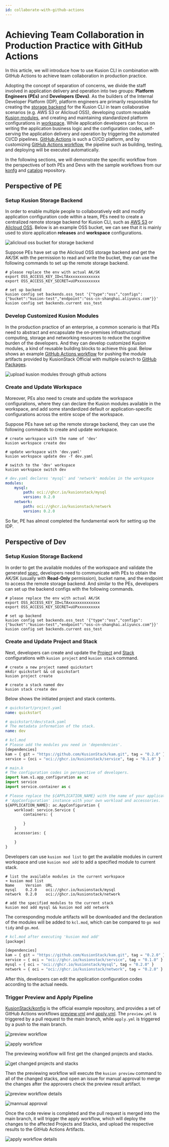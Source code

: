 ```yaml
---
id: collaborate-with-github-actions
---
```


# Achieving Team Collaboration in Production Practice with GitHub Actions

In this article, we will introduce how to use Kusion CLI in combination with GitHub Actions to achieve team collaboration in production practice. 

Adopting the concept of separation of concerns, we divide the staff involved in application delivery and operation into two groups: **Platform Engineers (PEs)** and **Developers (Devs)**. As the builders of the Internal Developer Platform (IDP), platform engineers are primarily responsible for creating the [storage backend](../../3-concepts/7-backend.md) for the Kusion CLI in team collaborative scenarios (e.g. AWS S3 or Alicloud OSS), developing custom reusable [Kusion modules](../../3-concepts/3-kusion-module/1-overview.md), and creating and maintaining standardized platform configurations in [workspace](../../3-concepts/4-workspace.md). While application developers can focus on writing the application business logic and the configuration codes, self-serving the application delivery and operation by triggering the automated CI/CD pipelines. [GitHub Actions](https://github.com/features/actions) is such a CI/CD platform, and by customizing [GitHub Actions workflow](https://docs.github.com/en/actions/using-workflows), the pipeline such as building, testing, and deploying will be executed automatically. 

In the following sections, we will demonstrate the specific workflow from the perspectives of both PEs and Devs with the sample workflows from our [konfg](https://github.com/KusionStack/konfig) and [catalog](https://github.com/KusionStack/catalog) repository. 

## Perspective of PE

### Setup Kusion Storage Backend

In order to enable multiple people to collaboratively edit and modify application configuration code within a team, PEs need to create a centralized remote storage backend for Kusion CLI, such as [AWS S3](https://aws.amazon.com/pm/serv-s3/) or [Alicloud OSS](https://www.alibabacloud.com/en/product/object-storage-service). Below is an example OSS bucket, we can see that it is mainly used to store application **releases** and **workspace** configurations. 

![alicloud oss bucket for storage backend](/img/docs/user_docs/guides/github-actions/alicloud_oss_storage_backend.png)

Suppose PEs have set up the Alicloud OSS storage backend and get the AK/SK with the permission to read and write the bucket, they can use the following commands to set up the remote storage backend. 

```shell
# please replace the env with actual AK/SK
export OSS_ACCESS_KEY_ID=LTAxxxxxxxxxxxxxx
export OSS_ACCESS_KEY_SECRET=uUPxxxxxxxxxx

# set up backend
kusion config set backends.oss_test '{"type":"oss","configs":{"bucket":"kusion-test","endpoint":"oss-cn-shanghai.aliyuncs.com"}}'
kusion config set backends.current oss_test
```

### Develop Customized Kusion Modules

In the production practice of an enterprise, a common scenario is that PEs need to abstract and encapsulate the on-premises infrastructural computing, storage and networking resources to reduce the cognitive burden of the developers. And they can develop customized Kusion modules, a kind of reusable building blocks to achieve this goal. Below shows an example [GitHub Actions workflow](https://github.com/KusionStack/catalog/actions/runs/9398478367/job/25883893076) for pushing the module artifacts provided by KusionStack Official with multiple os/arch to [GitHub Packages](https://github.com/features/packages).

![upload kusion modules through github actions](/img/docs/user_docs/guides/github-actions/upload_modules.png)

### Create and Update Workspace

Moreover, PEs also need to create and update the workspace configurations, where they can declare the Kusion modules available in the workspace, and add some standardized default or application-specific configurations across the entire scope of the workspace. 

Suppose PEs have set up the remote storage backend, they can use the following commands to create and update workspace. 

```shell
# create workspace with the name of 'dev'
kusion workspace create dev

# update workspace with 'dev.yaml'
kusion workspace update dev -f dev.yaml

# switch to the 'dev' workspace
kusion workspace switch dev
```

```yaml
# dev.yaml declares 'mysql' and 'network' modules in the workspace
modules:
    mysql:
        path: oci://ghcr.io/kusionstack/mysql
        version: 0.2.0
    network:
        path: oci://ghcr.io/kusionstack/network
        version: 0.2.0
```

So far, PE has almost completed the fundamental work for setting up the IDP. 

## Perspective of Dev

### Setup Kusion Storage Backend

In order to get the available modules of the workspace and validate the generated [spec](../../3-concepts/6-spec.md), developers need to communicate with PEs to obtain the AK/SK (usually with **Read-Only** permission), bucket name, and the endpoint to access the remote storage backend. And similar to the PEs, developers can set up the backend configs with the following commands. 

```shell
# please replace the env with actual AK/SK
export OSS_ACCESS_KEY_ID=LTAxxxxxxxxxxxxxx
export OSS_ACCESS_KEY_SECRET=uUPxxxxxxxxxx

# set up backend
kusion config set backends.oss_test '{"type":"oss","configs":{"bucket":"kusion-test","endpoint":"oss-cn-shanghai.aliyuncs.com"}}'
kusion config set backends.current oss_test
```

### Create and Update Project and Stack

Next, developers can create and update the [Project](../../3-concepts/1-project/1-overview.md) and [Stack](../../3-concepts/2-stack/1-overview.md) configurations with `kusion project` and `kusion stack` command. 

```shell
# create a new project named quickstart
mkdir quickstart && cd quickstart
kusion project create

# create a stack named dev
kusion stack create dev
```

Below shows the initiated project and stack contents. 

```yaml
# quickstart/project.yaml
name: quickstart
```

```yaml
# quickstart/dev/stack.yaml
# The metadata information of the stack.
name: dev
```

```python
# kcl.mod
# Please add the modules you need in 'dependencies'.
[dependencies]
kam = { git = "https://github.com/KusionStack/kam.git", tag = "0.2.0" }
service = {oci = "oci://ghcr.io/kusionstack/service", tag = "0.1.0" }
```

```python
# main.k
# The configuration codes in perspective of developers.
import kam.v1.app_configuration as ac
import service
import service.container as c

# Please replace the ${APPLICATION_NAME} with the name of your application, and complete the
# 'AppConfiguration' instance with your own workload and accessories.
${APPLICATION_NAME}: ac.AppConfiguration {
	workload: service.Service {
		containers: {

		}
	}
	accessories: {

	}
}
```

Developers can use `kusion mod list` to get the available modules in current workspace and use `kusion mod add` to add a specified module to current stack. 

```shell
# list the available modules in the current workspace
➜ kusion mod list
Name     Version  URL
mysql    0.2.0    oci://ghcr.io/kusionstack/mysql
network  0.2.0    oci://ghcr.io/kusionstack/network
```

```shell
# add the specified modules to the current stack
kusion mod add mysql && kusion mod add network
```

The corresponding module artifacts will be downloaded and the declaration of the modules will be added to `kcl.mod`, which can be compared to `go mod tidy` and `go.mod`. 

```python
# kcl.mod after executing 'kusion mod add'
[package]

[dependencies]
kam = { git = "https://github.com/KusionStack/kam.git", tag = "0.2.0" }
service = { oci = "oci://ghcr.io/kusionstack/service", tag = "0.1.0" }
mysql = { oci = "oci://ghcr.io/kusionstack/mysql", tag = "0.2.0" }
network = { oci = "oci://ghcr.io/kusionstack/network", tag = "0.2.0" }
```

After this, developers can edit the application configuration codes according to the actual needs. 

### Trigger Preview and Apply Pipeline

[KusionStack/konfig](https://github.com/KusionStack/konfig) is the official example repository, and provides a set of GitHub Actions workflows [preview.yml](https://github.com/KusionStack/konfig/blob/main/.github/workflows/preview.yml) and [apply.yml](https://github.com/KusionStack/konfig/blob/main/.github/workflows/apply.yml). The `preview.yml` is triggered by a pull request to the main branch, while `apply.yml` is triggered by a push to the main branch. 

![preview workflow](/img/docs/user_docs/guides/github-actions/github_actions_preview.png)

![apply workflow](/img/docs/user_docs/guides/github-actions/github_actions_apply.png)

The previewing workflow will first get the changed projects and stacks. 

![get changed projects and stacks](/img/docs/user_docs/guides/github-actions/github_actions_get_changed_projects_stacks.png)

Then the previewing workflow will execute the `kusion preview` command to all of the changed stacks, and open an issue for manual approval to merge the changes after the approvers check the preview result artifact. 

![preview workflow details](/img/docs/user_docs/guides/github-actions/github_actions_preview_details.png)

![mannual approval](/img/docs/user_docs/guides/github-actions/github_actions_mannual_approval.png)

Once the code review is completed and the pull request is merged into the main branch, it will trigger the apply workflow, which will deploy the changes to the affected Projects and Stacks, and upload the respective results to the GitHub Actions Artifacts.

![apply workflow details](/img/docs/user_docs/guides/github-actions/github_actions_apply_details.png)